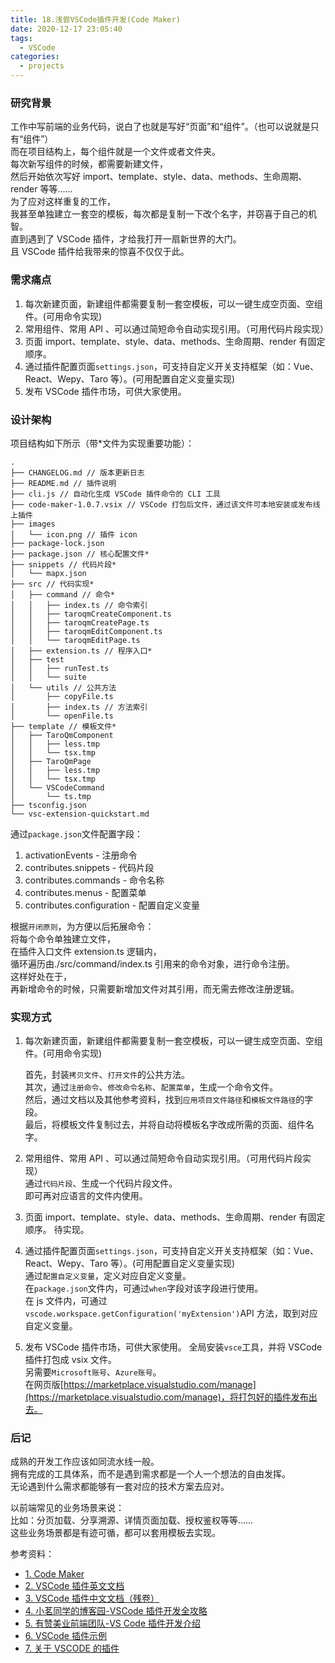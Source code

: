 ```yaml
---
title: 18.浅尝VSCode插件开发(Code Maker)
date: 2020-12-17 23:05:40
tags:
  - VSCode
categories:
  - projects
---
```


### 研究背景

工作中写前端的业务代码，说白了也就是写好“页面”和“组件”。（也可以说就是只有“组件”）  
而在项目结构上，每个组件就是一个文件或者文件夹。  
每次新写组件的时候，都需要新建文件，  
然后开始依次写好 import、template、style、data、methods、生命周期、render 等等……  
为了应对这样重复的工作，  
我甚至单独建立一套空的模板，每次都是复制一下改个名字，并窃喜于自己的机智。  
直到遇到了 VSCode 插件，才给我打开一扇新世界的大门。  
且 VSCode 插件给我带来的惊喜不仅仅于此。

<!-- more -->

### 需求痛点

1. 每次新建页面，新建组件都需要复制一套空模板，可以一键生成空页面、空组件。(可用命令实现)
2. 常用组件、常用 API 、可以通过简短命令自动实现引用。（可用代码片段实现）
3. 页面 import、template、style、data、methods、生命周期、render 有固定顺序。
4. 通过插件配置页面`settings.json`，可支持自定义开关支持框架（如：Vue、React、Wepy、Taro 等）。(可用配置自定义变量实现)
5. 发布 VSCode 插件市场，可供大家使用。

### 设计架构

项目结构如下所示（带\*文件为实现重要功能）：

```text
.
├── CHANGELOG.md // 版本更新日志
├── README.md // 插件说明
├── cli.js // 自动化生成 VSCode 插件命令的 CLI 工具
├── code-maker-1.0.7.vsix // VSCode 打包后文件，通过该文件可本地安装或发布线上插件
├── images
│   └── icon.png // 插件 icon
├── package-lock.json
├── package.json // 核心配置文件*
├── snippets // 代码片段*
│   └── mapx.json
├── src // 代码实现*
│   ├── command // 命令*
│   │   ├── index.ts // 命令索引
│   │   ├── taroqmCreateComponent.ts
│   │   ├── taroqmCreatePage.ts
│   │   ├── taroqmEditComponent.ts
│   │   └── taroqmEditPage.ts
│   ├── extension.ts // 程序入口*
│   ├── test
│   │   ├── runTest.ts
│   │   └── suite
│   └── utils // 公共方法
│       ├── copyFile.ts
│       ├── index.ts // 方法索引
│       └── openFile.ts
├── template // 模板文件*
│   ├── TaroQmComponent
│   │   ├── less.tmp
│   │   └── tsx.tmp
│   ├── TaroQmPage
│   │   ├── less.tmp
│   │   └── tsx.tmp
│   └── VSCodeCommand
│       └── ts.tmp
├── tsconfig.json
└── vsc-extension-quickstart.md
```

通过`package.json`文件配置字段：

1. activationEvents - 注册命令
2. contributes.snippets - 代码片段
3. contributes.commands - 命令名称
4. contributes.menus - 配置菜单
5. contributes.configuration - 配置自定义变量

根据`开闭原则`，为方便以后拓展命令：  
将每个命令单独建立文件，  
在插件入口文件 extension.ts 逻辑内，  
循环遍历由./src/command/index.ts 引用来的命令对象，进行命令注册。  
这样好处在于，  
再新增命令的时候，只需要新增加文件对其引用，而无需去修改注册逻辑。

### 实现方式

1. 每次新建页面，新建组件都需要复制一套空模板，可以一键生成空页面、空组件。(可用命令实现)

   首先，封装`拷贝文件`、`打开文件`的公共方法。  
   其次，通过`注册命令`、`修改命令名称`、`配置菜单`，生成一个命令文件。  
   然后，通过文档以及其他参考资料，找到`应用项目文件路径`和`模板文件路径`的字段。  
   最后，将模板文件复制过去，并将自动将模板名字改成所需的页面、组件名字。

2. 常用组件、常用 API 、可以通过简短命令自动实现引用。（可用代码片段实现）  
   通过`代码片段`、生成一个代码片段文件。  
   即可再对应语言的文件内使用。

3. 页面 import、template、style、data、methods、生命周期、render 有固定顺序。
   待实现。

4. 通过插件配置页面`settings.json`，可支持自定义开关支持框架（如：Vue、React、Wepy、Taro 等）。(可用配置自定义变量实现)  
   通过`配置自定义变量`，定义对应自定义变量。  
   在`package.json`文件内，可通过`when`字段对该字段进行使用。  
   在 js 文件内，可通过`vscode.workspace.getConfiguration('myExtension')`API 方法，取到对应自定义变量。

5. 发布 VSCode 插件市场，可供大家使用。
   全局安装`vsce`工具，并将 VSCode 插件打包成 vsix 文件。  
   另需要`Microsoft账号`、`Azure账号`。  
   在网页版[https://marketplace.visualstudio.com/manage](https://marketplace.visualstudio.com/manage)，将打包好的插件发布出去。

### 后记

成熟的开发工作应该如同流水线一般。  
拥有完成的工具体系，而不是遇到需求都是一个人一个想法的自由发挥。  
无论遇到什么需求都能够有一套对应的技术方案去应对。

以前端常见的业务场景来说：  
比如：分页加载、分享溯源、详情页面加载、授权鉴权等等……  
这些业务场景都是有迹可循，都可以套用模板去实现。

参考资料：

- [1. Code Maker](https://github.com/gengjian1203/code-maker)
- [2. VSCode 插件英文文档](https://code.visualstudio.com/api/references/vscode-api#window)
- [3. VSCode 插件中文文档（残卷）](https://liiked.github.io/VS-Code-Extension-Doc-ZH/#/api/README)
- [4. 小茗同学的博客园-VSCode 插件开发全攻略](https://www.cnblogs.com/liuxianan/p/vscode-plugin-overview.html)
- [5. 有赞美业前端团队-VS Code 插件开发介绍](https://segmentfault.com/a/1190000016641617)
- [6. VSCode 插件示例](https://github.com/microsoft/vscode-extension-samples)
- [7. 关于 VSCODE 的插件](https://blog.csdn.net/Viccj/article/details/125404437)

